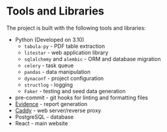 # Tools and Libraries

The project is built with the following tools and libraries:

- Python (Developed on 3.10)
    - `tabula-py` - PDF table extraction
    - `litestar` - web application library
    - `sqlalchemy` and `alembic` - ORM and database migration
    - `celery` - task queue
    - `pandas` - data manipulation
    - `dynaconf` - project configuration
    - `structlog` - logging
    - `Faker` - testing and seed data generation
- pre-commit - git hooks for linting and formatting files
- [Evidence][1] - report generation
- [Caddy][2] - web server/reverse proxy
- PostgreSQL - database
- React - main website

[1]: https://evidence.dev/
[2]: https://caddyserver.com/
